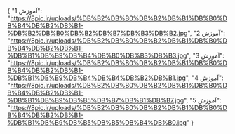 {
  "آموزش 1": "https://8pic.ir/uploads/%DB%B2%DB%B0%DB%B2%DB%B1%DB%B0%DB%B4%DB%B2%DB%B1-%DB%B2%DB%B0%DB%B2%DB%B7%DB%B3%DB%B2.jpg",
  "آموزش 2": "https://8pic.ir/uploads/%DB%B2%DB%B0%DB%B2%DB%B1%DB%B0%DB%B4%DB%B2%DB%B1-%DB%B1%DB%B9%DB%B4%DB%B0%DB%B3%DB%B3.jpg",
  "آموزش 3": "https://8pic.ir/uploads/%DB%B2%DB%B0%DB%B2%DB%B1%DB%B0%DB%B4%DB%B2%DB%B1-%DB%B1%DB%B9%DB%B4%DB%B4%DB%B2%DB%B1.jpg",
  "آموزش 4": "https://8pic.ir/uploads/%DB%B2%DB%B0%DB%B2%DB%B1%DB%B0%DB%B4%DB%B2%DB%B1-%DB%B1%DB%B9%DB%B5%DB%B7%DB%B1%DB%B7.jpg",
  "آموزش 5": "https://8pic.ir/uploads/%DB%B2%DB%B0%DB%B2%DB%B1%DB%B0%DB%B4%DB%B2%DB%B1-%DB%B1%DB%B9%DB%B5%DB%B5%DB%B4%DB%B0.jpg"
}
